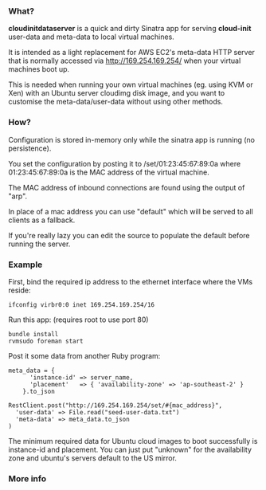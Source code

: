 ### What?

**cloudinitdataserver** is a quick and dirty Sinatra app for serving
**cloud-init** user-data and meta-data to local virtual machines.

It is intended as a light replacement for AWS EC2's meta-data HTTP server
that is normally accessed via http://169.254.169.254/ when your virtual
machines boot up.

This is needed when running your own virtual machines (eg. using KVM or Xen)
with an Ubuntu server cloudimg disk image, and you want to customise the
meta-data/user-data without using other methods.


### How?

Configuration is stored in-memory only while the sinatra app is running (no persistence).

You set the configuration by posting it to /set/01:23:45:67:89:0a where
01:23:45:67:89:0a is the MAC address of the virtual machine.

The MAC address of inbound connections are found using the output of "arp".

In place of a mac address you can use "default" which will be served to all
clients as a fallback.

If you're really lazy you can edit the source to populate the default
before running the server.


### Example

First, bind the required ip address to the ethernet interface where the VMs reside:

	ifconfig virbr0:0 inet 169.254.169.254/16

Run this app: (requires root to use port 80)

	bundle install
	rvmsudo foreman start

Post it some data from another Ruby program:

	meta_data = {
	      'instance-id' => server_name,
	      'placement'   => { 'availability-zone' => 'ap-southeast-2' }
	    }.to_json

	RestClient.post("http://169.254.169.254/set/#{mac_address}",
	  'user-data' => File.read("seed-user-data.txt")
	  'meta-data' => meta_data.to_json
	)

The minimum required data for Ubuntu cloud images to boot successfully is
instance-id and placement.  You can just put "unknown" for the availability
zone and ubuntu's servers default to the US mirror.


### More info

